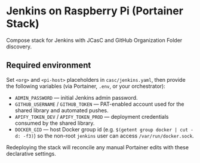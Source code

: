 # Jenkins on Raspberry Pi (Portainer Stack)

Compose stack for Jenkins with JCasC and GitHub Organization Folder discovery.

## Required environment

Set `<org>` and `<pi-host>` placeholders in `casc/jenkins.yaml`, then provide the following variables (via Portainer, `.env`, or your orchestrator):

- `ADMIN_PASSWORD` — initial Jenkins admin password.
- `GITHUB_USERNAME` / `GITHUB_TOKEN` — PAT-enabled account used for the shared library and automated pushes.
- `APIFY_TOKEN_DEV` / `APIFY_TOKEN_PROD` — deployment credentials consumed by the shared library.
- `DOCKER_GID` — host Docker group id (e.g. `$(getent group docker | cut -d: -f3)`) so the non-root `jenkins` user can access `/var/run/docker.sock`.

Redeploying the stack will reconcile any manual Portainer edits with these declarative settings.
